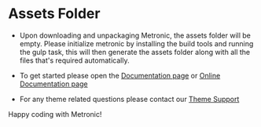 # Assets Folder

- Upon downloading and unpackaging Metronic, the assets folder will be empty. Please initialize metronic by installing the build tools and running the gulp task, 
  this will then generate the assets folder along with all the files that's required automatically.

- To get started please open the [Documentation page](//docs/docs.html) or [Online Documentation page](//https://keenthemes.com/metronic/?page=docs) 

- For any theme related questions please contact our [Theme Support](//support@keenthemes.com)


Happy coding with Metronic!